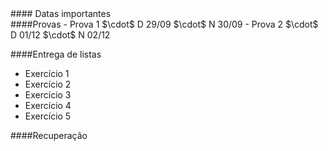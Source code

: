 
<div class="panel-heading">
#### Datas importantes
</div>

<div class="panel-body">
####Provas
- Prova 1 $\cdot$ D 29/09 $\cdot$ N 30/09
- Prova 2 $\cdot$ D 01/12 $\cdot$ N 02/12

####Entrega de listas
- Exercício 1
- Exercício 2
- Exercício 3
- Exercício 4
- Exercício 5

####Recuperação
</div>
